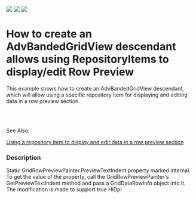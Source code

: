 <!-- default badges list -->
![](https://img.shields.io/endpoint?url=https://codecentral.devexpress.com/api/v1/VersionRange/128626765/18.1.3%2B)
[![](https://img.shields.io/badge/Open_in_DevExpress_Support_Center-FF7200?style=flat-square&logo=DevExpress&logoColor=white)](https://supportcenter.devexpress.com/ticket/details/E5014)
[![](https://img.shields.io/badge/📖_How_to_use_DevExpress_Examples-e9f6fc?style=flat-square)](https://docs.devexpress.com/GeneralInformation/403183)
<!-- default badges end -->
# How to create an AdvBandedGridView descendant allows using RepositoryItems to display/edit Row Preview


<p>This example shows how to create an AdvBandedGridView descendant, which will allow using a specific repository item for displaying and editing data in a row preview section.</p><br />
<p><br />
See Also:</p><p><a href="https://www.devexpress.com/Support/Center/p/K18341">Using a repository item to display and edit data in a row preview section</a></p>


<h3>Description</h3>

Static&nbsp;GridRowPreviewPainter.PreviewTextIndent property marked internal. To get the value of the property, call the GridRowPreviewPainter's GetPreviewTextIndent method and pass a GridDataRowInfo object into it. The modification is made to support true HiDpi

<br/>


